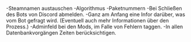 -Steamnamen austauschen
-Algorithmus
-Paketnummern
-Bei Schließen des Bots von Discord abmelden.
-Ganz am Anfang eine Infor darüber, was vom Bot gefragt wird. (Eventuell auch mehr Informationen über den Prozess.)
-Adminfeld bei den Mods, im Falle von Fehlern taggen.
-In allen Datenbankvorgängen Zeiten berücksichtigen.